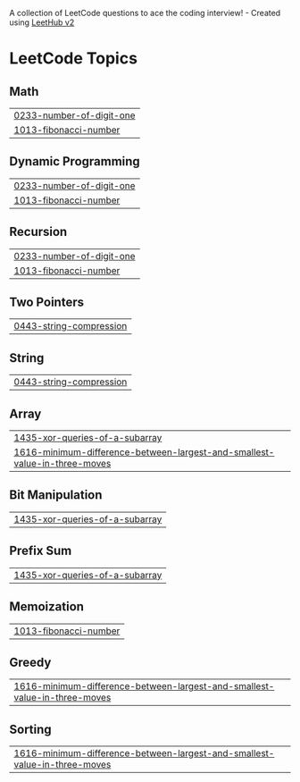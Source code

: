 A collection of LeetCode questions to ace the coding interview! - Created using [LeetHub v2](https://github.com/arunbhardwaj/LeetHub-2.0)
<!---LeetCode Topics Start-->
# LeetCode Topics
## Math
|  |
| ------- |
| [0233-number-of-digit-one](https://github.com/hamna321/Leetcode-Q-242/tree/master/0233-number-of-digit-one) |
| [1013-fibonacci-number](https://github.com/hamna321/Leetcode-Q-242/tree/master/1013-fibonacci-number) |
## Dynamic Programming
|  |
| ------- |
| [0233-number-of-digit-one](https://github.com/hamna321/Leetcode-Q-242/tree/master/0233-number-of-digit-one) |
| [1013-fibonacci-number](https://github.com/hamna321/Leetcode-Q-242/tree/master/1013-fibonacci-number) |
## Recursion
|  |
| ------- |
| [0233-number-of-digit-one](https://github.com/hamna321/Leetcode-Q-242/tree/master/0233-number-of-digit-one) |
| [1013-fibonacci-number](https://github.com/hamna321/Leetcode-Q-242/tree/master/1013-fibonacci-number) |
## Two Pointers
|  |
| ------- |
| [0443-string-compression](https://github.com/hamna321/Leetcode-Q-242/tree/master/0443-string-compression) |
## String
|  |
| ------- |
| [0443-string-compression](https://github.com/hamna321/Leetcode-Q-242/tree/master/0443-string-compression) |
## Array
|  |
| ------- |
| [1435-xor-queries-of-a-subarray](https://github.com/hamna321/Leetcode-Q-242/tree/master/1435-xor-queries-of-a-subarray) |
| [1616-minimum-difference-between-largest-and-smallest-value-in-three-moves](https://github.com/hamna321/LeetcodeQuestions/tree/master/1616-minimum-difference-between-largest-and-smallest-value-in-three-moves) |
## Bit Manipulation
|  |
| ------- |
| [1435-xor-queries-of-a-subarray](https://github.com/hamna321/Leetcode-Q-242/tree/master/1435-xor-queries-of-a-subarray) |
## Prefix Sum
|  |
| ------- |
| [1435-xor-queries-of-a-subarray](https://github.com/hamna321/Leetcode-Q-242/tree/master/1435-xor-queries-of-a-subarray) |
## Memoization
|  |
| ------- |
| [1013-fibonacci-number](https://github.com/hamna321/Leetcode-Q-242/tree/master/1013-fibonacci-number) |
## Greedy
|  |
| ------- |
| [1616-minimum-difference-between-largest-and-smallest-value-in-three-moves](https://github.com/hamna321/LeetcodeQuestions/tree/master/1616-minimum-difference-between-largest-and-smallest-value-in-three-moves) |
## Sorting
|  |
| ------- |
| [1616-minimum-difference-between-largest-and-smallest-value-in-three-moves](https://github.com/hamna321/LeetcodeQuestions/tree/master/1616-minimum-difference-between-largest-and-smallest-value-in-three-moves) |
<!---LeetCode Topics End-->